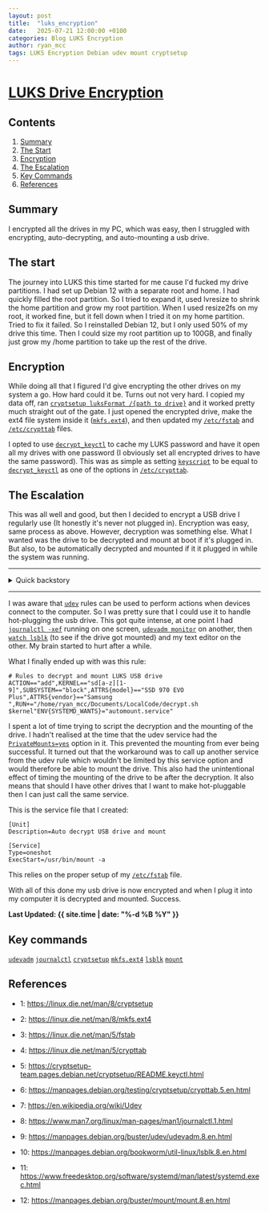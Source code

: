 ```yaml
---
layout: post
title:  "luks_encryption"
date:   2025-07-21 12:00:00 +0100
categories: Blog LUKS Encryption
author: ryan_mcc
tags: LUKS Encryption Debian udev mount cryptsetup 
---
```


# [LUKS Drive Encryption]({{page.url}})

## Contents

1. [Summary](#summary)
2. [The Start](#the-start)
3. [Encryption](#encryption)
4. [The Escalation](#the-escalation)
5. [Key Commands](#key-commands)
6. [References](#references)

## Summary

I encrypted all the drives in my PC, which was easy, then I struggled with encrypting, auto-decrypting, and auto-mounting a usb drive.

<!--more-->

## The start

The journey into LUKS this time started for me cause I'd fucked my drive partitions.
I had set up Debian 12 with a separate root and home. I had quickly filled the root partition.
So I tried to expand it, used lvresize to shrink the home partition and grow my root partition.
When I used resize2fs on my root, it worked fine, but it fell down when I tried it on my home partition.
Tried to fix it failed. So I reinstalled Debian 12, but I only used 50% of my drive this time.
Then I could size my root partition up to 100GB, and finally just grow my /home partition to take up the rest of the drive.

## Encryption

While doing all that I figured I'd give encrypting the other drives on my system a go. How hard could it be.
Turns out not very hard. I copied my data off, ran [`cryptsetup luksFormat /{path to drive}`][1] and it worked pretty much straight out of the gate.
I just opened the encrypted drive, make the ext4 file system inside it ([`mkfs.ext4`][2]), and then updated my [`/etc/fstab`][3] and [`/etc/crypttab`][4] files.

I opted to use [`decrypt_keyctl`][5] to cache my LUKS password and have it open all my drives with one password (I obviously set all encrypted drives to have the same password).
This was as simple as setting [`keyscript`][6] to be equal to [`decrypt_keyctl`][5] as one of the options in [`/etc/crypttab`][4].

## The Escalation

This was all well and good, but then I decided to encrypt a USB drive I regularly use (It honestly it's never not plugged in).
Encryption was easy, same process as above. However, decryption was something else.
What I wanted was the drive to be decrypted and mount at boot if it's plugged in.
But also, to be automatically decrypted and mounted if it it plugged in while the system was running.

***
<details>
<summary>
Quick backstory


</summary>

I have recently moved to linux from windows, I have used linux a lot, professionally and as a hobby (Raspberry Pi's and such). Linux requires a lot more tinkering than windows, which I prefer, I enjoy the process. Part of this process has involved me fiddling with `udev` rules.
I wanted to get my nintendo switch pro controller to work with my debian install. I got it working in the end, but that leads us back to the main story.


End backstory

</details>

***

I was aware that [`udev`][7] rules can be used to perform actions when devices connect to the computer. So I was pretty sure that I could use it to handle hot-plugging the usb drive. This got quite intense, at one point I had [`journalctl -xef`][8] running on one screen, [`udevadm monitor`][9] on another, then [`watch lsblk`][10] (to see if the drive got mounted) and my text editor on the other. My brain started to hurt after a while.

What I finally ended up with was this rule:

```text
# Rules to decrypt and mount LUKS USB drive
ACTION=="add",KERNEL=="sd[a-z][1-9]",SUBSYSTEM=="block",ATTRS{model}=="SSD 970 EVO Plus",ATTRS{vendor}=="Samsung ",RUN+="/home/ryan_mcc/Documents/LocalCode/decrypt.sh $kernel"ENV{SYSTEMD_WANTS}="automount.service"
```

I spent a lot of time trying to script the decryption and the mounting of the drive. I hadn't realised at the time that the udev service had the [`PrivateMounts=yes`][11] option in it. This prevented the mounting from ever being successful. It turned out that the workaround was to call up another service from the udev rule which wouldn't be limited by this service option and would therefore be able to mount the drive. This also had the unintentional effect of timing the mounting of the drive to be after the decryption. It also means that should I have other drives that I want to make hot-pluggable then I can just call the same service.

This is the service file that I created:

```text
[Unit]
Description=Auto decrypt USB drive and mount

[Service] 
Type=oneshot
ExecStart=/usr/bin/mount -a
```

This relies on the proper setup of my [`/etc/fstab`][3] file.

With all of this done my usb drive is now encrypted and when I plug it into my computer it is decrypted and mounted. Success. 

**Last Updated: {{ site.time | date: "%-d %B %Y" }}**


## Key commands

[`udevadm`][9]
[`journalctl`][8]
[`cryptsetup`][1]
[`mkfs.ext4`][2]
[`lsblk`][10]
[`mount`][12]

## References

- 1: <https://linux.die.net/man/8/cryptsetup>

[1]: https://linux.die.net/man/8/cryptsetup

- 2: <https://linux.die.net/man/8/mkfs.ext4>

[2]: https://linux.die.net/man/8/mkfs.ext4

- 3: <https://linux.die.net/man/5/fstab>

[3]: https://linux.die.net/man/5/fstab

- 4: <https://linux.die.net/man/5/crypttab>

[4]: https://linux.die.net/man/5/crypttab

- 5: <https://cryptsetup-team.pages.debian.net/cryptsetup/README.keyctl.html>

[5]: https://cryptsetup-team.pages.debian.net/cryptsetup/README.keyctl.html

- 6: <https://manpages.debian.org/testing/cryptsetup/crypttab.5.en.html>

[6]: https://manpages.debian.org/testing/cryptsetup/crypttab.5.en.html

- 7: <https://en.wikipedia.org/wiki/Udev>

[7]: https://en.wikipedia.org/wiki/Udev

- 8: <https://www.man7.org/linux/man-pages/man1/journalctl.1.html>

[8]: https://www.man7.org/linux/man-pages/man1/journalctl.1.html

- 9: <https://manpages.debian.org/buster/udev/udevadm.8.en.html>

[9]: https://manpages.debian.org/buster/udev/udevadm.8.en.html

- 10: <https://manpages.debian.org/bookworm/util-linux/lsblk.8.en.html>

[10]: https://manpages.debian.org/bookworm/util-linux/lsblk.8.en.html

- 11: <https://www.freedesktop.org/software/systemd/man/latest/systemd.exec.html>

[11]: https://www.freedesktop.org/software/systemd/man/latest/systemd.exec.html

- 12: <https://manpages.debian.org/buster/mount/mount.8.en.html>

[12]: https://manpages.debian.org/buster/mount/mount.8.en.html\
